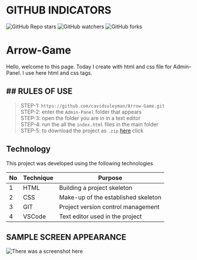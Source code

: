 # GITHUB INDICATORS

![GitHub Repo stars](https://img.shields.io/github/stars/cavidsuleyman/adminpanel?style=for-the-badge)
![GitHub watchers](https://img.shields.io/github/watchers/cavidsuleyman/adminpanel?style=for-the-badge)
![GitHub forks](https://img.shields.io/github/forks/cavidsuleyman/adminpanel?style=for-the-badge)

  # Arrow-Game

Hello, welcome to this page. Today I create with html and css file for Admin-Panel. I use here html and css tags. 
## ## RULES OF USE

> STEP-1: `https://github.com/cavidsuleyman/Arrow-Game.git` <br/>
> STEP-2:  enter the `Admin-Panel` folder that appears <br/>
> STEP-3:  open the folder you are in in a text editor <br/>
> STEP-4:  run the  all the `index.html` files in the main folder <br/>
> STEP-5:  to download the project as `.zip`  [here](https://github.com/cavidsuleyman/Arrow-Game/archive/refs/heads/master.zip) click <br/>


## Technology

This project was developed using the following technologies

| No | Technique | Purpose |
| - | ---------- | --------------------- |
| 1 | HTML | Building a project skeleton |
| 2 | CSS |  Make-up of the established skeleton |
| 3 | GIT |  Project version control management |
| 4 | VSCode | Text editor used in the project |


## SAMPLE SCREEN APPEARANCE

![There was a screenshot here](./screen-1.2.PNG)
